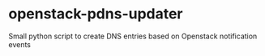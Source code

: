 # openstack-pdns-updater
Small python script to create DNS entries based on Openstack notification events
